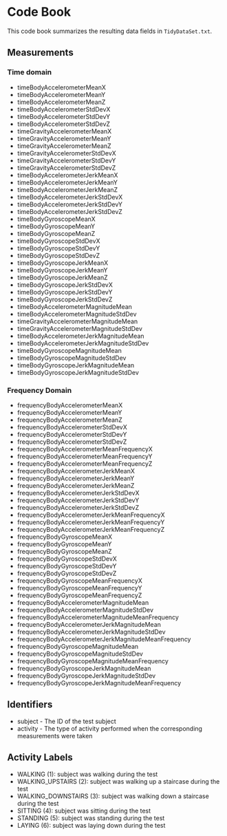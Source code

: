 # Code Book

This code book summarizes the resulting data fields in `TidyDataSet.txt`.

## Measurements

### Time domain

* timeBodyAccelerometerMeanX                           
* timeBodyAccelerometerMeanY                          
* timeBodyAccelerometerMeanZ                           
* timeBodyAccelerometerStdDevX                        
* timeBodyAccelerometerStdDevY                         
* timeBodyAccelerometerStdDevZ                        
* timeGravityAccelerometerMeanX                        
* timeGravityAccelerometerMeanY                       
* timeGravityAccelerometerMeanZ                        
* timeGravityAccelerometerStdDevX                     
* timeGravityAccelerometerStdDevY                      
* timeGravityAccelerometerStdDevZ                     
* timeBodyAccelerometerJerkMeanX                       
* timeBodyAccelerometerJerkMeanY                      
* timeBodyAccelerometerJerkMeanZ                       
* timeBodyAccelerometerJerkStdDevX                    
* timeBodyAccelerometerJerkStdDevY                     
* timeBodyAccelerometerJerkStdDevZ                    
* timeBodyGyroscopeMeanX                               
* timeBodyGyroscopeMeanY                              
* timeBodyGyroscopeMeanZ                               
* timeBodyGyroscopeStdDevX                            
* timeBodyGyroscopeStdDevY                             
* timeBodyGyroscopeStdDevZ                            
* timeBodyGyroscopeJerkMeanX                           
* timeBodyGyroscopeJerkMeanY                          
* timeBodyGyroscopeJerkMeanZ                           
* timeBodyGyroscopeJerkStdDevX                        
* timeBodyGyroscopeJerkStdDevY                         
* timeBodyGyroscopeJerkStdDevZ                        
* timeBodyAccelerometerMagnitudeMean                   
* timeBodyAccelerometerMagnitudeStdDev                
* timeGravityAccelerometerMagnitudeMean                
* timeGravityAccelerometerMagnitudeStdDev             
* timeBodyAccelerometerJerkMagnitudeMean               
* timeBodyAccelerometerJerkMagnitudeStdDev            
* timeBodyGyroscopeMagnitudeMean                       
* timeBodyGyroscopeMagnitudeStdDev                    
* timeBodyGyroscopeJerkMagnitudeMean                   
* timeBodyGyroscopeJerkMagnitudeStdDev

### Frequency Domain
                
* frequencyBodyAccelerometerMeanX                      
* frequencyBodyAccelerometerMeanY                     
* frequencyBodyAccelerometerMeanZ                      
* frequencyBodyAccelerometerStdDevX                   
* frequencyBodyAccelerometerStdDevY                    
* frequencyBodyAccelerometerStdDevZ                   
* frequencyBodyAccelerometerMeanFrequencyX             
* frequencyBodyAccelerometerMeanFrequencyY            
* frequencyBodyAccelerometerMeanFrequencyZ             
* frequencyBodyAccelerometerJerkMeanX                 
* frequencyBodyAccelerometerJerkMeanY                  
* frequencyBodyAccelerometerJerkMeanZ                 
* frequencyBodyAccelerometerJerkStdDevX                
* frequencyBodyAccelerometerJerkStdDevY               
* frequencyBodyAccelerometerJerkStdDevZ                
* frequencyBodyAccelerometerJerkMeanFrequencyX        
* frequencyBodyAccelerometerJerkMeanFrequencyY         
* frequencyBodyAccelerometerJerkMeanFrequencyZ        
* frequencyBodyGyroscopeMeanX                          
* frequencyBodyGyroscopeMeanY                         
* frequencyBodyGyroscopeMeanZ                          
* frequencyBodyGyroscopeStdDevX                       
* frequencyBodyGyroscopeStdDevY                        
* frequencyBodyGyroscopeStdDevZ                       
* frequencyBodyGyroscopeMeanFrequencyX                 
* frequencyBodyGyroscopeMeanFrequencyY                
* frequencyBodyGyroscopeMeanFrequencyZ                 
* frequencyBodyAccelerometerMagnitudeMean             
* frequencyBodyAccelerometerMagnitudeStdDev            
* frequencyBodyAccelerometerMagnitudeMeanFrequency    
* frequencyBodyAccelerometerJerkMagnitudeMean          
* frequencyBodyAccelerometerJerkMagnitudeStdDev       
* frequencyBodyAccelerometerJerkMagnitudeMeanFrequency 
* frequencyBodyGyroscopeMagnitudeMean                 
* frequencyBodyGyroscopeMagnitudeStdDev                
* frequencyBodyGyroscopeMagnitudeMeanFrequency        
* frequencyBodyGyroscopeJerkMagnitudeMean              
* frequencyBodyGyroscopeJerkMagnitudeStdDev           
* frequencyBodyGyroscopeJerkMagnitudeMeanFrequency

## Identifiers

* subject - The ID of the test subject
* activity - The type of activity performed when the corresponding measurements were taken

## Activity Labels

* WALKING (1): subject was walking during the test
* WALKING_UPSTAIRS (2): subject was walking up a staircase during the test
* WALKING_DOWNSTAIRS (3): subject was walking down a staircase during the test
* SITTING (4): subject was sitting during the test
* STANDING (5): subject was standing during the test
* LAYING (6): subject was laying down during the test
